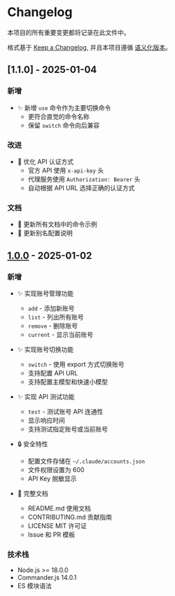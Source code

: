# Changelog

本项目的所有重要变更都将记录在此文件中。

格式基于 [Keep a Changelog](https://keepachangelog.com/zh-CN/1.0.0/),
并且本项目遵循 [语义化版本](https://semver.org/lang/zh-CN/)。

## [1.1.0] - 2025-01-04

### 新增

- ✨ 新增 `use` 命令作为主要切换命令
  - 更符合直觉的命令名称
  - 保留 `switch` 命令向后兼容

### 改进

- 🔧 优化 API 认证方式
  - 官方 API 使用 `x-api-key` 头
  - 代理服务使用 `Authorization: Bearer` 头
  - 自动根据 API URL 选择正确的认证方式

### 文档

- 📝 更新所有文档中的命令示例
- 📝 更新别名配置说明

## [1.0.0] - 2025-01-02

### 新增

- ✨ 实现账号管理功能
  - `add` - 添加新账号
  - `list` - 列出所有账号
  - `remove` - 删除账号
  - `current` - 显示当前账号

- ✨ 实现账号切换功能
  - `switch` - 使用 export 方式切换账号
  - 支持配置 API URL
  - 支持配置主模型和快速小模型

- ✨ 实现 API 测试功能
  - `test` - 测试账号 API 连通性
  - 显示响应时间
  - 支持测试指定账号或当前账号

- 🔒 安全特性
  - 配置文件存储在 `~/.claude/accounts.json`
  - 文件权限设置为 600
  - API Key 脱敏显示

- 📝 完整文档
  - README.md 使用文档
  - CONTRIBUTING.md 贡献指南
  - LICENSE MIT 许可证
  - Issue 和 PR 模板

### 技术栈

- Node.js >= 18.0.0
- Commander.js 14.0.1
- ES 模块语法

[1.0.0]: https://github.com/156554395/claude-account-switcher/releases/tag/v1.0.0
